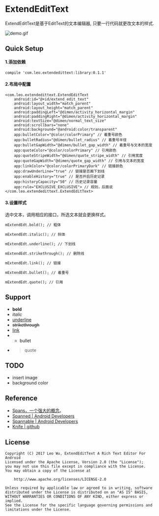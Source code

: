 # ExtendEditText

ExtendEditText是基于EditText的文本编辑器, 只要一行代码就更改文本的样式.

![demo.gif](./gif/demo.gif "demo.gif")

## Quick Setup
#### 1.添加依赖
```
compile 'com.leo.extendedittext:library:0.1.1'
```

#### 2.布局中配置
```
<com.leo.extendedittext.ExtendEditText
	android:id="@+id/extend_edit_text"
	android:layout_width="match_parent"
	android:layout_height="match_parent"
	android:paddingLeft="@dimen/activity_horizontal_margin"
	android:paddingRight="@dimen/activity_horizontal_margin"
	android:textSize="@dimen/normal_text_size"
	android:scrollbars="none"
	android:background="@android:color/transparent"
	app:bulletColor="@color/colorPrimary" // 着重号颜色
	app:bulletRadius="@dimen/bullet_radius" // 着重号半径
	app:bulletGapWidth="@dimen/bullet_gap_width" // 着重号与文本的宽度
	app:quoteColor="@color/colorPrimary" // 引用颜色
	app:quoteStripeWidth="@dimen/quote_stripe_width" // 引用宽度
	app:quoteGapWidth="@dimen/quote_gap_width" // 引用与文本的宽度
	app:linkColor="@color/colorPrimaryDark" // 链接颜色
	app:drawUnderLine="true" // 链接是否画下划线
	app:enableHistory="true" // 是否开启历史记录
	app:historyCapacity="50" // 历史记录容量
	app:rule="EXCLUSIVE_EXCLUSIVE"> // 规则，后面说
</com.leo.extendedittext.ExtendEditText>
```

#### 3.设置样式
选中文本，调用相应的接口，所选文本就会更换样式。
```
mExtendEdt.bold(); // 粗体

mExtendEdt.italic(); // 斜体

mExtendEdt.underline(); // 下划线

mExtendEdt.strikethrough(); // 删除线

mExtendEdt.link(); // 链接

mExtendEdt.bullet(); // 着重号

mExtendEdt.quote(); // 引用
```

## Support
- **bold**
- *italic*
- <u>underline</u>
- <s>strikethrough</s>
- [link](https://github.com/LeoExer/ExtendEditText)
- - bullet
- >quote

## TODO
- insert image
- background color

## Reference
- [Spans，一个强大的概念](https://rocko.xyz/2015/03/04/%E3%80%90%E8%AF%91%E3%80%91Spans%EF%BC%8C%E4%B8%80%E4%B8%AA%E5%BC%BA%E5%A4%A7%E7%9A%84%E6%A6%82%E5%BF%B5/#使用自定义的span)。
- [Spanned | Android Developers](http://developer.android.com/reference/android/text/Spanned.html)
- [Spannable | Android Developers](https://developer.android.com/reference/android/text/Spannable.html)
- [Knife | github](https://github.com/mthli/Knife)

## License
```
Copyright (C) 2017 Leo Wu, ExtendEditText A Rich Text Editor For Android
Licensed under the Apache License, Version 2.0 (the "License");
you may not use this file except in compliance with the License.
You may obtain a copy of the License at

    http://www.apache.org/licenses/LICENSE-2.0

Unless required by applicable law or agreed to in writing, software
distributed under the License is distributed on an "AS IS" BASIS,
WITHOUT WARRANTIES OR CONDITIONS OF ANY KIND, either express or implied.
See the License for the specific language governing permissions and
limitations under the License.
```
    
